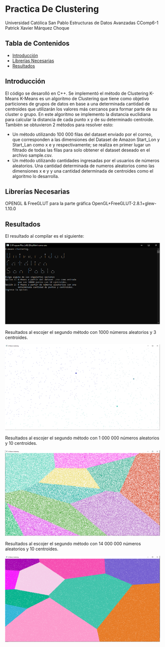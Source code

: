 # Practica De Clustering
Universidad Católica San Pablo
Estructuras de Datos Avanzadas
CComp6-1
Patrick Xavier Márquez Choque
## Tabla de Contenidos
* [Introducción](#introducción)
* [Líbrerías Necesarias](#librerías-necesarias)
* [Resultados](#resultados)

## Introducción
El código se desarolló en C++.
Se implementó el método de Clustering K-Means
K-Means es un algoritmo de Clustering que tiene como objetivo particiones de grupos de datos en base a una determinada cantidad de centroides que utilizarán los valores más cercanos para formar parte de su cluster o grupo. En este algoritmo se implemento la distancia euclidiana para calcular la distancia de cada punto x y de su determinado centroide.
También se obtuvieron 2 métodos para resolver esto:
* Un método utilizando 100 000 filas del dataset enviado por el correo, que corresponden a las dimensiones del Dataset de Amazon Start_Lon y Start_Lan como x e y respectivamente; se realiza en primer lugar un filtrado de todas las filas para solo obtener el dataset deseado en el archivo sample.csv.
* Un método utilizando cantidades ingresadas por el usuarios de números aleatorios. Una cantidad determinada de numeros aleatorios como las dimensiones x e y y una cantidad determinada de centroides como el algoritmo lo desarrolla.

##  Librerías Necesarias
OPENGL & FreeGLUT para la parte gráfica
OpenGL+FreeGLUT-2.8.1+glew-1.10.0

##  Resultados
El resultado al compilar es el siguiente: 

![Alt text](https://github.com/patrick03524/K-Means/blob/main/img/1.PNG)

Resultados al escojer el segundo método con 1000 números aleatorios y 3 centroides.

![Alt text](https://github.com/patrick03524/K-Means/blob/main/img/5.PNG)

Resultados al escojer el segundo método con 1 000 000 números aleatorios y 10 centroides.

![Alt text](https://github.com/patrick03524/K-Means/blob/main/img/4.PNG)

Resultados al escojer el segundo método con 14 000 000 números aleatorios y 10 centroides.

![Alt text](https://github.com/patrick03524/K-Means/blob/main/img/3.PNG)
